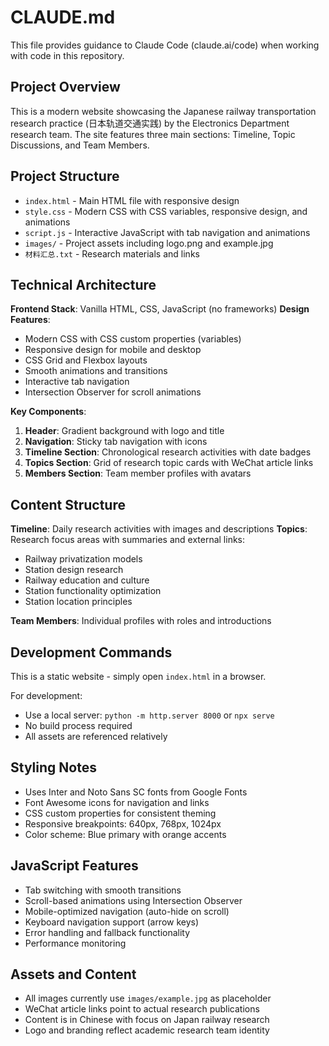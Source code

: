 # CLAUDE.md

This file provides guidance to Claude Code (claude.ai/code) when working with code in this repository.

## Project Overview

This is a modern website showcasing the Japanese railway transportation research practice (日本轨道交通实践) by the Electronics Department research team. The site features three main sections: Timeline, Topic Discussions, and Team Members.

## Project Structure

- `index.html` - Main HTML file with responsive design
- `style.css` - Modern CSS with CSS variables, responsive design, and animations
- `script.js` - Interactive JavaScript with tab navigation and animations
- `images/` - Project assets including logo.png and example.jpg
- `材料汇总.txt` - Research materials and links

## Technical Architecture

**Frontend Stack**: Vanilla HTML, CSS, JavaScript (no frameworks)
**Design Features**:
- Modern CSS with CSS custom properties (variables)
- Responsive design for mobile and desktop
- CSS Grid and Flexbox layouts
- Smooth animations and transitions
- Interactive tab navigation
- Intersection Observer for scroll animations

**Key Components**:
1. **Header**: Gradient background with logo and title
2. **Navigation**: Sticky tab navigation with icons
3. **Timeline Section**: Chronological research activities with date badges
4. **Topics Section**: Grid of research topic cards with WeChat article links
5. **Members Section**: Team member profiles with avatars

## Content Structure

**Timeline**: Daily research activities with images and descriptions
**Topics**: Research focus areas with summaries and external links:
- Railway privatization models
- Station design research
- Railway education and culture
- Station functionality optimization
- Station location principles

**Team Members**: Individual profiles with roles and introductions

## Development Commands

This is a static website - simply open `index.html` in a browser.

For development:
- Use a local server: `python -m http.server 8000` or `npx serve`
- No build process required
- All assets are referenced relatively

## Styling Notes

- Uses Inter and Noto Sans SC fonts from Google Fonts
- Font Awesome icons for navigation and links
- CSS custom properties for consistent theming
- Responsive breakpoints: 640px, 768px, 1024px
- Color scheme: Blue primary with orange accents

## JavaScript Features

- Tab switching with smooth transitions
- Scroll-based animations using Intersection Observer
- Mobile-optimized navigation (auto-hide on scroll)
- Keyboard navigation support (arrow keys)
- Error handling and fallback functionality
- Performance monitoring

## Assets and Content

- All images currently use `images/example.jpg` as placeholder
- WeChat article links point to actual research publications
- Content is in Chinese with focus on Japan railway research
- Logo and branding reflect academic research team identity